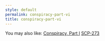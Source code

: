 ```yaml
---
style: default
permalink: conspiracy-part-vi
title: conspiracy-part-vi
---
```

You may also like:
[Conspiracy, Part I](http://scp-wiki.net/conspiracy-part-i)
[SCP-273](http://scp-wiki.net/scp-273)